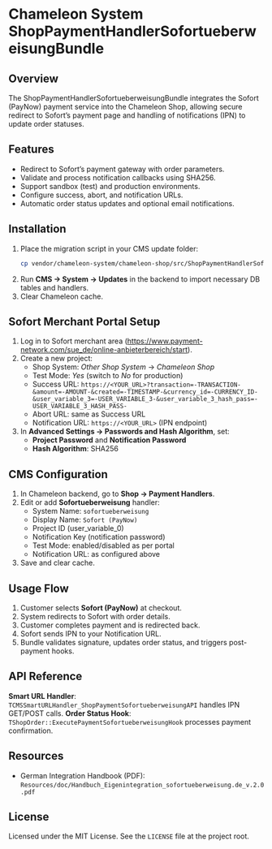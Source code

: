 # Chameleon System ShopPaymentHandlerSofortueberweisungBundle

## Overview
The ShopPaymentHandlerSofortueberweisungBundle integrates the Sofort (PayNow) payment service into the Chameleon Shop, allowing secure redirect to Sofort’s payment page and handling of notifications (IPN) to update order statuses.

## Features
- Redirect to Sofort’s payment gateway with order parameters.
- Validate and process notification callbacks using SHA256.
- Support sandbox (test) and production environments.
- Configure success, abort, and notification URLs.
- Automatic order status updates and optional email notifications.

## Installation
1. Place the migration script in your CMS update folder:
   ```bash
   cp vendor/chameleon-system/chameleon-shop/src/ShopPaymentHandlerSofortueberweisungBundle/Resources/doc/sofortueberweisung-install-1.inc.php private/extensions/updates/sofortueberweisung
   ```
2. Run **CMS → System → Updates** in the backend to import necessary DB tables and handlers.
3. Clear Chameleon cache.

## Sofort Merchant Portal Setup
1. Log in to Sofort merchant area (https://www.payment-network.com/sue_de/online-anbieterbereich/start).
2. Create a new project:
   - Shop System: *Other Shop System* → *Chameleon Shop*
   - Test Mode: *Yes* (switch to *No* for production)
   - Success URL: `https://<YOUR_URL>?transaction=-TRANSACTION-&amount=-AMOUNT-&created=-TIMESTAMP-&currency_id=-CURRENCY_ID-&user_variable_3=-USER_VARIABLE_3-&user_variable_3_hash_pass=-USER_VARIABLE_3_HASH_PASS-`
   - Abort URL: same as Success URL
   - Notification URL: `https://<YOUR_URL>` (IPN endpoint)
3. In **Advanced Settings → Passwords and Hash Algorithm**, set:
   - **Project Password** and **Notification Password**
   - **Hash Algorithm**: SHA256

## CMS Configuration
1. In Chameleon backend, go to **Shop → Payment Handlers**.
2. Edit or add **Sofortueberweisung** handler:
   - System Name: `sofortueberweisung`
   - Display Name: `Sofort (PayNow)`
   - Project ID (user_variable_0)
   - Notification Key (notification password)
   - Test Mode: enabled/disabled as per portal
   - Notification URL: as configured above
3. Save and clear cache.

## Usage Flow
1. Customer selects **Sofort (PayNow)** at checkout.
2. System redirects to Sofort with order details.
3. Customer completes payment and is redirected back.
4. Sofort sends IPN to your Notification URL.
5. Bundle validates signature, updates order status, and triggers post-payment hooks.

## API Reference
**Smart URL Handler**: `TCMSSmartURLHandler_ShopPaymentSofortueberweisungAPI` handles IPN GET/POST calls.
**Order Status Hook**: `TShopOrder::ExecutePaymentSofortueberweisungHook` processes payment confirmation.

## Resources
- German Integration Handbook (PDF): `Resources/doc/Handbuch_Eigenintegration_sofortueberweisung.de_v.2.0.pdf`

## License
Licensed under the MIT License. See the `LICENSE` file at the project root.